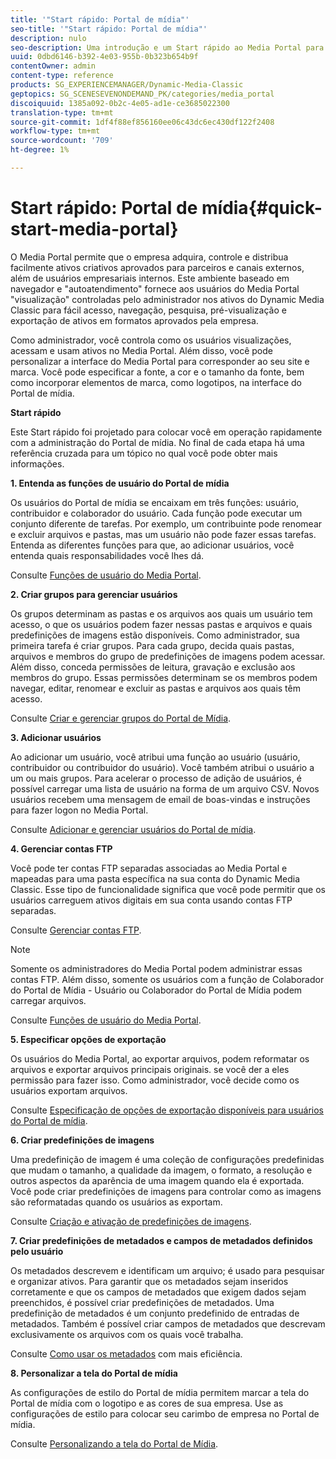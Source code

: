 ```yaml
---
title: '"Start rápido: Portal de mídia"'
seo-title: '"Start rápido: Portal de mídia"'
description: nulo
seo-description: Uma introdução e um Start rápido ao Media Portal para ajudá-lo a começar a funcionar rapidamente com as técnicas e administração do Media Portal.
uuid: 0dbd6146-b392-4e03-955b-0b323b654b9f
contentOwner: admin
content-type: reference
products: SG_EXPERIENCEMANAGER/Dynamic-Media-Classic
geptopics: SG_SCENESEVENONDEMAND_PK/categories/media_portal
discoiquuid: 1385a092-0b2c-4e05-ad1e-ce3685022300
translation-type: tm+mt
source-git-commit: 1df4f88ef856160ee06c43dc6ec430df122f2408
workflow-type: tm+mt
source-wordcount: '709'
ht-degree: 1%

---
```



# Start rápido: Portal de mídia{#quick-start-media-portal}

O Media Portal permite que o empresa adquira, controle e distribua facilmente ativos criativos aprovados para parceiros e canais externos, além de usuários empresariais internos. Este ambiente baseado em navegador e &quot;autoatendimento&quot; fornece aos usuários do Media Portal &quot;visualização&quot; controladas pelo administrador nos ativos do Dynamic Media Classic para fácil acesso, navegação, pesquisa, pré-visualização e exportação de ativos em formatos aprovados pela empresa.

Como administrador, você controla como os usuários visualizações, acessam e usam ativos no Media Portal. Além disso, você pode personalizar a interface do Media Portal para corresponder ao seu site e marca. Você pode especificar a fonte, a cor e o tamanho da fonte, bem como incorporar elementos de marca, como logotipos, na interface do Portal de mídia.

**Start rápido**

Este Start rápido foi projetado para colocar você em operação rapidamente com a administração do Portal de mídia. No final de cada etapa há uma referência cruzada para um tópico no qual você pode obter mais informações.

**1. Entenda as funções de usuário do Portal de mídia**

Os usuários do Portal de mídia se encaixam em três funções: usuário, contribuidor e colaborador do usuário. Cada função pode executar um conjunto diferente de tarefas. Por exemplo, um contribuinte pode renomear e excluir arquivos e pastas, mas um usuário não pode fazer essas tarefas. Entenda as diferentes funções para que, ao adicionar usuários, você entenda quais responsabilidades você lhes dá.

Consulte [Funções de usuário do Media Portal](media-portal-user-roles.md#media_portal_user_roles).

**2. Criar grupos para gerenciar usuários**

Os grupos determinam as pastas e os arquivos aos quais um usuário tem acesso, o que os usuários podem fazer nessas pastas e arquivos e quais predefinições de imagens estão disponíveis. Como administrador, sua primeira tarefa é criar grupos. Para cada grupo, decida quais pastas, arquivos e membros do grupo de predefinições de imagens podem acessar. Além disso, conceda permissões de leitura, gravação e exclusão aos membros do grupo. Essas permissões determinam se os membros podem navegar, editar, renomear e excluir as pastas e arquivos aos quais têm acesso.

Consulte [Criar e gerenciar grupos do Portal de Mídia](creating-media-portal-groups.md#creating_and_managing_media_portal_groups).

**3. Adicionar usuários**

Ao adicionar um usuário, você atribui uma função ao usuário (usuário, contribuidor ou contribuidor do usuário). Você também atribui o usuário a um ou mais grupos. Para acelerar o processo de adição de usuários, é possível carregar uma lista de usuário na forma de um arquivo CSV. Novos usuários recebem uma mensagem de email de boas-vindas e instruções para fazer logon no Media Portal.

Consulte [Adicionar e gerenciar usuários do Portal de mídia](adding-media-portal-users.md#adding_and_managing_media_portal_users).

**4. Gerenciar contas FTP**

Você pode ter contas FTP separadas associadas ao Media Portal e mapeadas para uma pasta específica na sua conta do Dynamic Media Classic. Esse tipo de funcionalidade significa que você pode permitir que os usuários carreguem ativos digitais em sua conta usando contas FTP separadas.

Consulte [Gerenciar contas FTP](ftp-accounts.md#managing_ftp_accounts).

>[!NOTE]
>
>Somente os administradores do Media Portal podem administrar essas contas FTP. Além disso, somente os usuários com a função de Colaborador do Portal de Mídia - Usuário ou Colaborador do Portal de Mídia podem carregar arquivos.

Consulte [Funções de usuário do Media Portal](media-portal-user-roles.md#media_portal_user_roles).

**5. Especificar opções de exportação**

Os usuários do Media Portal, ao exportar arquivos, podem reformatar os arquivos e exportar arquivos principais originais. se você der a eles permissão para fazer isso. Como administrador, você decide como os usuários exportam arquivos.

Consulte [Especificação de opções de exportação disponíveis para usuários do Portal de mídia](specifying-export-options-available-media.md#specifying_export_options_available_to_media_portal_users).

**6. Criar predefinições de imagens**

Uma predefinição de imagem é uma coleção de configurações predefinidas que mudam o tamanho, a qualidade da imagem, o formato, a resolução e outros aspectos da aparência de uma imagem quando ela é exportada. Você pode criar predefinições de imagens para controlar como as imagens são reformatadas quando os usuários as exportam.

Consulte [Criação e ativação de predefinições de imagens](creating-enabling-image-presets.md#creating_and_enabling_image_presets).

**7. Criar predefinições de metadados e campos de metadados definidos pelo usuário**

Os metadados descrevem e identificam um arquivo; é usado para pesquisar e organizar ativos. Para garantir que os metadados sejam inseridos corretamente e que os campos de metadados que exigem dados sejam preenchidos, é possível criar predefinições de metadados. Uma predefinição de metadados é um conjunto predefinido de entradas de metadados. Também é possível criar campos de metadados que descrevam exclusivamente os arquivos com os quais você trabalha.

Consulte [Como usar os metadados](making-efficient-metadata.md#making_more_efficient_use_of_metadata) com mais eficiência.

**8. Personalizar a tela do Portal de mídia**

As configurações de estilo do Portal de mídia permitem marcar a tela do Portal de mídia com o logotipo e as cores de sua empresa. Use as configurações de estilo para colocar seu carimbo de empresa no Portal de mídia.

Consulte [Personalizando a tela do Portal de Mídia](customizing-media-portal-screen.md#customizing_the_media_portal_screen).
